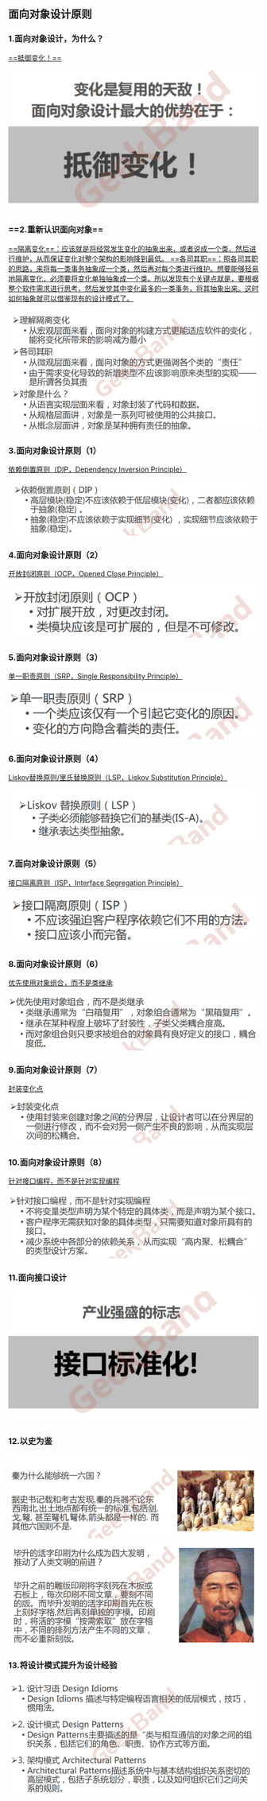 <!--
 * @Author: gl401387338@gmail.com gl5644838
 * @Date: 2023-07-29 17:25:38
 * @LastEditors: gl401387338@gmail.com gl5644838
 * @LastEditTime: 2023-07-29 17:54:52
 * @FilePath: \designMode\learningNotes\2.面向对象设计原则.md
 * @Description: 
 * 
 * Copyright (c) 2023 by 毛利的野望, All Rights Reserved. 
-->
 ## 面向对象设计原则

 ### 1.面向对象设计，为什么？
<u>==抵御变化！==</u>

![Alt text](image-7.png)

### ==2.重新认识面向对象==
<u>==隔离变化==：应该就是将经常发生变化的抽象出来，或者说成一个类，然后进行维护，从而保证变化对整个架构的影响降到最低。
==各司其职==：照各司其职的思路，来将每一类事务抽象成一个类，然后再对每个类进行维护。想要能够轻易地隔离变化，必须要将变化单独抽象成一个类。所以发现有个关键点就是，要根据整个软件需求进行思考，然后发觉其中变化最多的一类事务，将其抽象出来。这时如何抽象就可以借鉴现有的设计模式了。</u>

![Alt text](image-8.png)

### 3.面向对象设计原则（1）
<u>依赖倒置原则（DIP，Dependency Inversion Principle）</u>

![Alt text](image-9.png)

### 4.面向对象设计原则（2）
<u>开放封闭原则（OCP，Opened Close Principle）</u>

![Alt text](image-10.png)

### 5.面向对象设计原则（3）
<u>单一职责原则（SRP，Single Responsibility Principle）</u>

![Alt text](image-11.png)

### 6.面向对象设计原则（4）
<u>Liskov替换原则/里氏替换原则（LSP，Liskov Substitution Principle）</u>

![Alt text](image-12.png)

### 7.面向对象设计原则（5）
<u>接口隔离原则（ISP，Interface Segregation Principle）</u>

![Alt text](image-13.png)

### 8.面向对象设计原则（6）
<u>优先使用对象组合，而不是类继承</u>

![Alt text](image-14.png)

### 9.面向对象设计原则（7）
<u>封装变化点</u>

![Alt text](image-15.png)

### 10.面向对象设计原则（8）
<u>针对接口编程，而不是针对实现编程</u>

![Alt text](image-16.png)

### 11.面向接口设计
![Alt text](image-17.png)

### 12.以史为鉴
![Alt text](image-18.png)
![Alt text](image-19.png)

### 13.将设计模式提升为设计经验
![Alt text](image-20.png)

